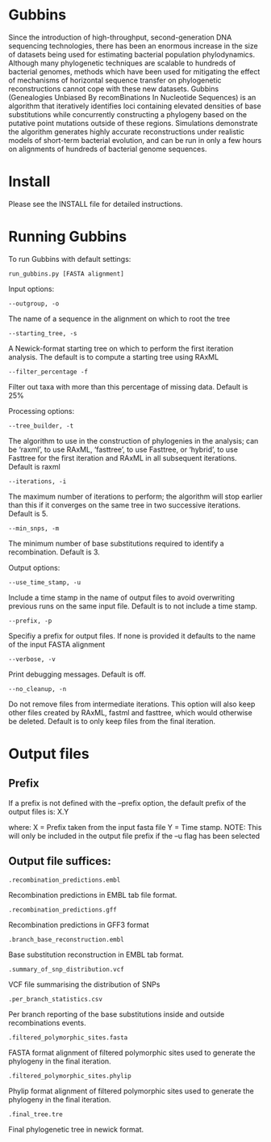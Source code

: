 Gubbins
=======
Since the introduction of high-throughput, second-generation DNA sequencing technologies, there has been an enormous increase in the size of datasets being used for estimating bacterial population phylodynamics. Although many phylogenetic techniques are scalable to hundreds of bacterial genomes, methods which have been used for mitigating the effect of mechanisms of horizontal sequence transfer on phylogenetic reconstructions cannot cope with these new datasets. Gubbins (Genealogies Unbiased By recomBinations In Nucleotide Sequences) is an algorithm that iteratively identifies loci containing elevated densities of base substitutions while concurrently constructing a phylogeny based on the putative point mutations outside of these regions. Simulations demonstrate the algorithm generates highly accurate reconstructions under realistic models of short-term bacterial evolution, and can be run in only a few hours on alignments of hundreds of bacterial genome sequences.

Install
=======
Please see the INSTALL file for detailed instructions.

Running Gubbins
===============
To run Gubbins with default settings:

    run_gubbins.py [FASTA alignment]
    
Input options:

    --outgroup, -o	

The name of a sequence in the alignment on which to root the tree

    --starting_tree, -s	

A Newick-format starting tree on which to perform the first iteration analysis. The default is to compute a starting tree using RAxML

    --filter_percentage -f	

Filter out taxa with more than this percentage of missing data. Default is 25%
    
Processing options:

    --tree_builder, -t	
    
The algorithm to use in the construction of phylogenies in the analysis; can be ‘raxml’, to use RAxML, ‘fasttree’, to use Fasttree, or ‘hybrid’, to use Fasttree for the first iteration and RAxML in all subsequent iterations. Default is raxml

    --iterations, -i	
    
The maximum number of iterations to perform; the algorithm will stop earlier than this if it converges on the same tree in two successive iterations. Default is 5.

    --min_snps, -m	
The minimum number of base substitutions required to identify a recombination. Default is 3.
    
Output options:

    --use_time_stamp, -u	
    
Include a time stamp in the name of output files to avoid overwriting previous runs on the same input file. Default is to not include a time stamp.

    --prefix, -p	
    
Specifiy a prefix for output files. If none is provided it defaults to the name of the input FASTA alignment

    --verbose, -v	
    
Print debugging messages. Default is off.

    --no_cleanup, -n
    
Do not remove files from intermediate iterations. This option will also keep other files created by RAxML, fastml and fasttree, which would otherwise be deleted. Default is to only keep files from the final iteration.
    
Output files    
==========

Prefix
------

If a prefix is not defined with the –prefix option, the default prefix of the output files is:
X.Y

where:
X = Prefix taken from the input fasta file
Y = Time stamp. NOTE: This will only be included in the output file prefix if the –u flag has been selected



Output file suffices:
---------------------

    .recombination_predictions.embl

Recombination predictions in EMBL tab file format.

    .recombination_predictions.gff	

Recombination predictions in GFF3 format

    .branch_base_reconstruction.embl	

Base substitution reconstruction in EMBL tab format.

    .summary_of_snp_distribution.vcf	

VCF file summarising the distribution of SNPs

    .per_branch_statistics.csv	

Per branch reporting of the base substitutions inside and outside recombinations events.

    .filtered_polymorphic_sites.fasta	

FASTA format alignment of filtered polymorphic sites used to generate the phylogeny in the final iteration.

    .filtered_polymorphic_sites.phylip	

Phylip format alignment of filtered polymorphic sites used to generate the phylogeny in the final iteration.

    .final_tree.tre	

Final phylogenetic tree in newick format.

